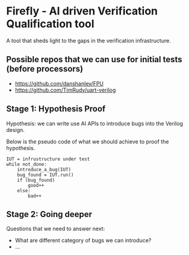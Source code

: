 # Firefly - AI driven Verification Qualification tool
A tool that sheds light to the gaps in the verification infrastructure. 

## Possible repos that we can use for initial tests (before processors)
* https://github.com/danshanley/FPU
* https://github.com/TimRudy/uart-verilog

## Stage 1: Hypothesis Proof
Hypothesis: we can write use AI APIs to introduce bugs into the Verilog design.

Below is the pseudo code of what we should achieve to proof the hypothesis.
```
IUT = infrustructure under test
while not_done:
    introduce_a_bug(IUT)
    bug_found = IUT.run()
    if (bug_found)
        good++
    else:
        bad++
```

## Stage 2: Going deeper
Questions that we need to answer next:
* What are different category of bugs we can introduce?
* ...
